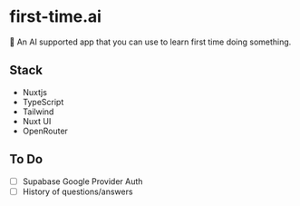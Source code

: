 # first-time.ai
🥷 An AI supported app that you can use to learn first time doing something.

## Stack
- Nuxtjs 
- TypeScript
- Tailwind
- Nuxt UI
- OpenRouter

## To Do
- [ ] Supabase Google Provider Auth
- [ ] History of questions/answers